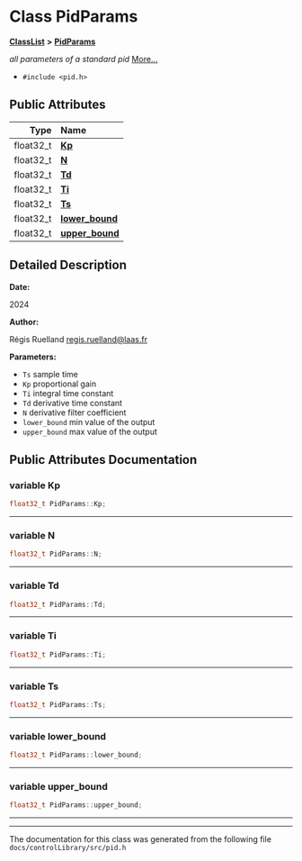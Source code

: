 

# Class PidParams



[**ClassList**](annotated.md) **>** [**PidParams**](structPidParams.md)



_all parameters of a standard pid_ [More...](#detailed-description)

* `#include <pid.h>`





















## Public Attributes

| Type | Name |
| ---: | :--- |
|  float32\_t | [**Kp**](#variable-kp)  <br> |
|  float32\_t | [**N**](#variable-n)  <br> |
|  float32\_t | [**Td**](#variable-td)  <br> |
|  float32\_t | [**Ti**](#variable-ti)  <br> |
|  float32\_t | [**Ts**](#variable-ts)  <br> |
|  float32\_t | [**lower\_bound**](#variable-lower_bound)  <br> |
|  float32\_t | [**upper\_bound**](#variable-upper_bound)  <br> |












































## Detailed Description




**Date:**

2024 




**Author:**

Régis Ruelland [regis.ruelland@laas.fr](mailto:regis.ruelland@laas.fr)







**Parameters:**


* `Ts` sample time
* `Kp` proportional gain
* `Ti` integral time constant
* `Td` derivative time constant
* `N` derivative filter coefficient
* `lower_bound` min value of the output
* `upper_bound` max value of the output 




    
## Public Attributes Documentation




### variable Kp 

```C++
float32_t PidParams::Kp;
```




<hr>



### variable N 

```C++
float32_t PidParams::N;
```




<hr>



### variable Td 

```C++
float32_t PidParams::Td;
```




<hr>



### variable Ti 

```C++
float32_t PidParams::Ti;
```




<hr>



### variable Ts 

```C++
float32_t PidParams::Ts;
```




<hr>



### variable lower\_bound 

```C++
float32_t PidParams::lower_bound;
```




<hr>



### variable upper\_bound 

```C++
float32_t PidParams::upper_bound;
```




<hr>

------------------------------
The documentation for this class was generated from the following file `docs/controlLibrary/src/pid.h`

